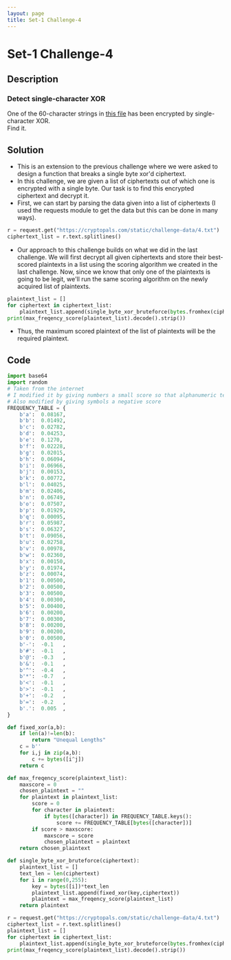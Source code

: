 ```yaml
---
layout: page
title: Set-1 Challenge-4
---
```

# Set-1 Challenge-4
## Description
### Detect single-character XOR
One of the 60-character strings in [this file](https://cryptopals.com/static/challenge-data/4.txt) has been encrypted by single-character XOR.  
Find it.
## Solution
- This is an extension to the previous challenge where we were asked to design a function that breaks a single byte xor'd ciphertext.
- In this challenge, we are given a list of ciphertexts out of which one is encrypted with a single byte. Our task is to find this encrypted ciphertext and decrypt it.
- First, we can start by parsing the data given into a list of ciphertexts (I used the requests module to get the data but this can be done in many ways).
```python  
r = request.get("https://cryptopals.com/static/challenge-data/4.txt")
ciphertext_list = r.text.splitlines()
```  
- Our approach to this challenge builds on what we did in the last challenge. We will first decrypt all given ciphertexts and store their best-scored plaintexts in a list using the scoring algorithm we created in the last challenge. Now, since we know that only one of the plaintexts is going to be legit, we'll run the same scoring algorithm on the newly acquired list of plaintexts.
```python
plaintext_list = []
for ciphertext in ciphertext_list:
    plaintext_list.append(single_byte_xor_bruteforce(bytes.fromhex(ciphertext)))
print(max_freqency_score(plaintext_list).decode().strip())
```
- Thus, the maximum scored plaintext of the list of plaintexts will be the required plaintext.

## Code  
```python
import base64
import random
# Taken from the internet
# I modified it by giving numbers a small score so that alphanumeric texts can also contribute
# Also modified by giving symbols a negative score
FREQUENCY_TABLE = {
    b'a':  0.08167,
    b'b':  0.01492,
    b'c':  0.02782,
    b'd':  0.04253,
    b'e':  0.1270,
    b'f':  0.02228,
    b'g':  0.02015,
    b'h':  0.06094,
    b'i':  0.06966,
    b'j':  0.00153,
    b'k':  0.00772,
    b'l':  0.04025,
    b'm':  0.02406,
    b'n':  0.06749,
    b'o':  0.07507,
    b'p':  0.01929,
    b'q':  0.00095,
    b'r':  0.05987,
    b's':  0.06327,
    b't':  0.09056,
    b'u':  0.02758,
    b'v':  0.00978,
    b'w':  0.02360,
    b'x':  0.00150,
    b'y':  0.01974,
    b'z':  0.00074,
    b'1':  0.00500,
    b'2':  0.00500,
    b'3':  0.00500,
    b'4':  0.00300,
    b'5':  0.00400,
    b'6':  0.00200,
    b'7':  0.00300,
    b'8':  0.00200,
    b'9':  0.00200,
    b'0':  0.00500,
    b'-':  -0.1   ,
    b'#':  -0.1   ,
    b'@':  -0.3   ,
    b'&':  -0.1   ,
    b'^':  -0.4   ,
    b'*':  -0.7   ,
    b'<':  -0.1   ,
    b'>':  -0.1   ,
    b'+':  -0.2   ,
    b'=':  -0.2   ,
    b'.':  0.005  ,
}

def fixed_xor(a,b):
    if len(a)!=len(b):
        return "Unequal Lengths"
    c = b''
    for i,j in zip(a,b):
        c += bytes([i^j])
    return c

def max_freqency_score(plaintext_list):
    maxscore = 0
    chosen_plaintext = ""
    for plaintext in plaintext_list:
        score = 0
        for character in plaintext:
            if bytes([character]) in FREQUENCY_TABLE.keys():
                score += FREQUENCY_TABLE[bytes([character])]
        if score > maxscore:
            maxscore = score
            chosen_plaintext = plaintext
    return chosen_plaintext

def single_byte_xor_bruteforce(ciphertext):
    plaintext_list = []
    text_len = len(ciphertext)
    for i in range(0,255):
        key = bytes([i])*text_len
        plaintext_list.append(fixed_xor(key,ciphertext))
        plaintext = max_freqency_score(plaintext_list)
    return plaintext

r = request.get("https://cryptopals.com/static/challenge-data/4.txt")
ciphertext_list = r.text.splitlines()
plaintext_list = []
for ciphertext in ciphertext_list:
    plaintext_list.append(single_byte_xor_bruteforce(bytes.fromhex(ciphertext)))
print(max_freqency_score(plaintext_list).decode().strip())
```
